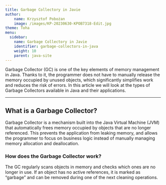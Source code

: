 ```yaml
---
title: Garbage Collectory in Javie
author:
    name: Krzysztof Pobożan
    image: /images/KP-20230630-KPOB7318-Edit.jpg
theme: Toha
menu:
  sidebar:
    name: Garbage Collectory in Javie
    identifier: garbage-collectors-in-java
    weight: 10
    parent: java-site
---
```

Garbage Collector (GC) is one of the key elements of memory management in Java. Thanks to it, the programmer does not have to manually release the memory occupied by unused objects, which significantly simplifies work and reduces the risk of errors. In this article we will look at the types of Garbage Collectors available in Java and their applications.

---
## What is a Garbage Collector?
Garbage Collector is a mechanism built into the Java Virtual Machine (JVM) that automatically frees memory occupied by objects that are no longer referenced. This prevents the application from leaking memory, and allows the programmer to focus on business logic instead of manually managing memory allocation and deallocation.

### How does the Garbage Collector work?
The GC regularly scans objects in memory and checks which ones are no longer in use. If an object has no active references, it is marked as “garbage” and can be removed during one of the next cleaning operations.
